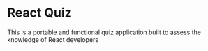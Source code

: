 # React Quiz

This is a portable and functional quiz application built to assess the knowledge of React developers

